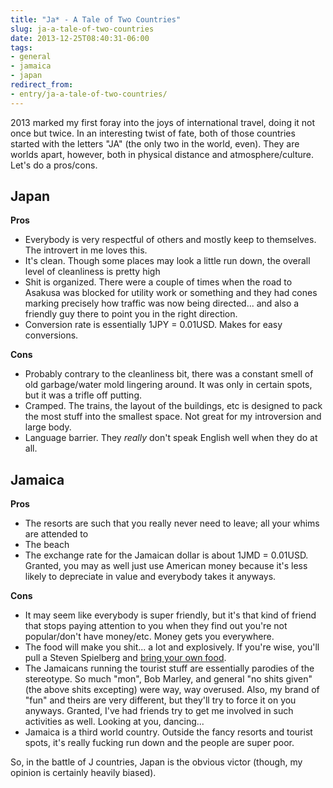 ```yaml
---
title: "Ja* - A Tale of Two Countries"
slug: ja-a-tale-of-two-countries
date: 2013-12-25T08:40:31-06:00
tags:
- general
- jamaica
- japan
redirect_from:
- entry/ja-a-tale-of-two-countries/
---
```

2013 marked my first foray into the joys of international travel, doing it not once but twice. In an interesting twist of fate, both of those countries started with the letters "JA" (the only two in the world, even). They are worlds apart, however, both in physical distance and atmosphere/culture. Let's do a pros/cons.

## Japan
**Pros**
- Everybody is very respectful of others and mostly keep to themselves. The introvert in me loves this.
- It's clean. Though some places may look a little run down, the overall level of cleanliness is pretty high
- Shit is organized. There were a couple of times when the road to Asakusa was blocked for utility work or something and they had cones marking precisely how traffic was now being directed... and also a friendly guy there to point you in the right direction.
- Conversion rate is essentially 1JPY = 0.01USD. Makes for easy conversions.

**Cons**
- Probably contrary to the cleanliness bit, there was a constant smell of old garbage/water mold lingering around. It was only in certain spots, but it was a trifle off putting.
- Cramped. The trains, the layout of the buildings, etc is designed to pack the most stuff into the smallest space. Not great for my introversion and large body.
- Language barrier. They _really_ don't speak English well when they do at all.

## Jamaica
**Pros**
- The resorts are such that you really never need to leave; all your whims are attended to
- The beach
- The exchange rate for the Jamaican dollar is about 1JMD = 0.01USD. Granted, you may as well just use American money because it's less likely to depreciate in value and everybody takes it anyways.

**Cons**
- It may seem like everybody is super friendly, but it's that kind of friend that stops paying attention to you when they find out you're not popular/don't have money/etc. Money gets you everywhere.
- The food will make you shit... a lot and explosively. If you're wise, you'll pull a Steven Spielberg and [bring your own food](http://en.wikipedia.org/wiki/Raiders_of_the_Lost_Ark#Filming).
- The Jamaicans running the tourist stuff are essentially parodies of the stereotype. So much "mon", Bob Marley, and general "no shits given" (the above shits excepting) were way, way overused. Also, my brand of "fun" and theirs are very different, but they'll try to force it on you anyways. Granted, I've had friends try to get me involved in such activities as well. Looking at you, dancing...
- Jamaica is a third world country. Outside the fancy resorts and tourist spots, it's really fucking run down and the people are super poor.

So, in the battle of J countries, Japan is the obvious victor (though, my opinion is certainly heavily biased).
